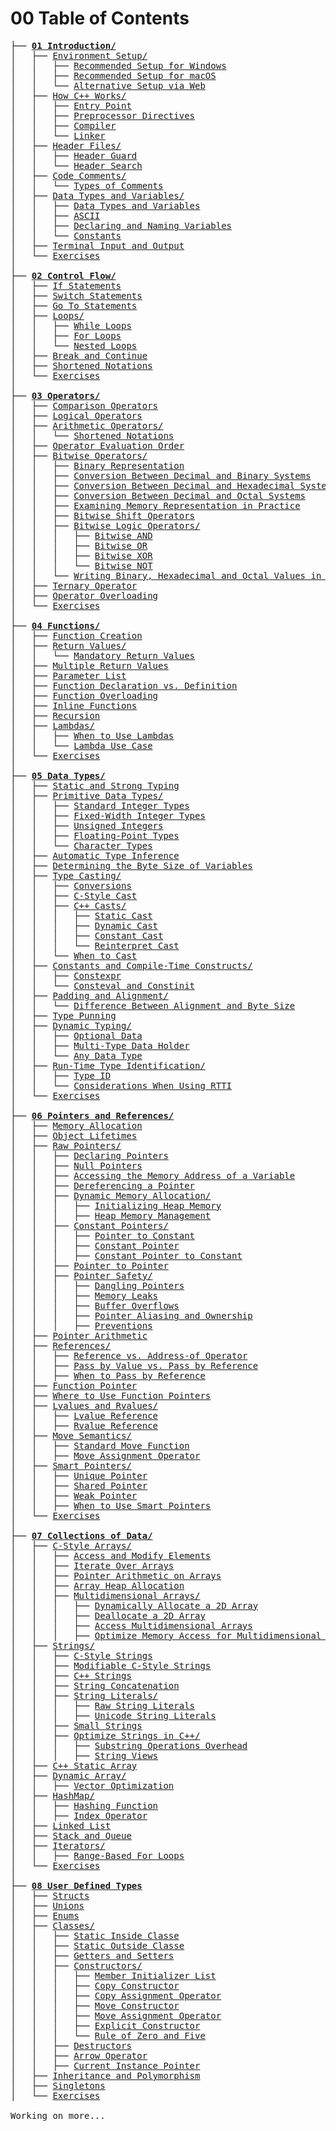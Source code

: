 # 00 Table of Contents

<pre>
├── <strong><a href="/learn-cplusplus/01 Introduction/"><span class="link">01 Introduction/</span></a></strong>
│   ├── <a href="/learn-cplusplus/01 Introduction/#environment-setup">Environment Setup/</a>
│   │   ├── <a href="/learn-cplusplus/01 Introduction/#recommended-setup-for-windows">Recommended Setup for Windows</a>
│   │   ├── <a href="/learn-cplusplus/01 Introduction/#recommended-setup-for-macos">Recommended Setup for macOS</a>
│   │   └── <a href="/learn-cplusplus/01 Introduction/#alternative-setup-via-web">Alternative Setup via Web</a>
│   ├── <a href="/learn-cplusplus/01 Introduction/#how-c-works">How C++ Works/</a>
│   │   ├── <a href="/learn-cplusplus/01 Introduction/#entry-point">Entry Point</a>
│   │   ├── <a href="/learn-cplusplus/01 Introduction/#preprocessor-directives">Preprocessor Directives</a>
│   │   ├── <a href="/learn-cplusplus/01 Introduction/#compiler">Compiler</a>
│   │   └── <a href="/learn-cplusplus/01 Introduction/#linker">Linker</a>
│   ├── <a href="/learn-cplusplus/01 Introduction/#header-files">Header Files/</a>
│   │   ├── <a href="/learn-cplusplus/01 Introduction/#header-guard">Header Guard</a>
│   │   └── <a href="/learn-cplusplus/01 Introduction/#header-search">Header Search</a>
│   ├── <a href="/learn-cplusplus/01 Introduction/#code-comments">Code Comments/</a>
│   │   └── <a href="/learn-cplusplus/01 Introduction/#types-of-comments">Types of Comments</a>
│   ├── <a href="/learn-cplusplus/01 Introduction/#data-types-and-variables">Data Types and Variables/</a>
│   │   ├── <a href="/learn-cplusplus/01 Introduction/#data-types-and-variables">Data Types and Variables</a>
│   │   ├── <a href="/learn-cplusplus/01 Introduction/#ascii">ASCII</a>
│   │   ├── <a href="/learn-cplusplus/01 Introduction/#declaring-and-naming-variables">Declaring and Naming Variables</a>
│   │   └── <a href="/learn-cplusplus/01 Introduction/#constants">Constants</a>
│   ├── <a href="/learn-cplusplus/01 Introduction/#terminal-input-and-output">Terminal Input and Output</a>
│   └── <a href="/learn-cplusplus/01 Introduction/#exercises">Exercises</a>
│
├── <strong><a href="/learn-cplusplus/02 Control Flow/"><span class="link">02 Control Flow/</span></a></strong>
│   ├── <a href="/learn-cplusplus/02 Control Flow/#if-statements">If Statements</a>
│   ├── <a href="/learn-cplusplus/02 Control Flow/#switch-statements">Switch Statements</a>
│   ├── <a href="/learn-cplusplus/02 Control Flow/#goto-statements">Go To Statements</a>
│   ├── <a href="/learn-cplusplus/02 Control Flow/#loops">Loops/</a>
│   │   ├── <a href="/learn-cplusplus/02 Control Flow/#while-loops">While Loops</a>
│   │   ├── <a href="/learn-cplusplus/02 Control Flow/#for-loops">For Loops</a>
│   │   └── <a href="/learn-cplusplus/02 Control Flow/#nested-loops">Nested Loops</a>
│   ├── <a href="/learn-cplusplus/02 Control Flow/#break-and-continue">Break and Continue</a>
│   ├── <a href="/learn-cplusplus/02 Control Flow/#shortened-notations">Shortened Notations</a>
│   └── <a href="/learn-cplusplus/02 Control Flow/#exercises">Exercises</a>
│
├── <strong><a href="/learn-cplusplus/03 Operators/"><span class="link">03 Operators/</span></a></strong>
│   ├── <a href="/learn-cplusplus/03 Operators/#comparison-operators">Comparison Operators</a>
│   ├── <a href="/learn-cplusplus/03 Operators/#logical-operators">Logical Operators</a>
│   ├── <a href="/learn-cplusplus/03 Operators/#arithmetic-operators">Arithmetic Operators/</a>
│   │   └── <a href="/learn-cplusplus/03 Operators/#shortened-notations">Shortened Notations</a>
│   ├── <a href="/learn-cplusplus/03 Operators/#operator-evaluation-order">Operator Evaluation Order</a>
│   ├── <a href="/learn-cplusplus/03 Operators/#bitwise-operators">Bitwise Operators/</a>
│   │   ├── <a href="/learn-cplusplus/03 Operators/#binary-representation">Binary Representation</a>
│   │   ├── <a href="/learn-cplusplus/03 Operators/#conversion-between-decimal-and-binary-systems">Conversion Between Decimal and Binary Systems</a>
│   │   ├── <a href="/learn-cplusplus/03 Operators/#conversion-between-decimal-and-hexadecimal-systems">Conversion Between Decimal and Hexadecimal Systems</a>
│   │   ├── <a href="/learn-cplusplus/03 Operators/#conversion-between-decimal-and-octal-systems">Conversion Between Decimal and Octal Systems</a>
│   │   ├── <a href="/learn-cplusplus/03 Operators/#examining-memory-representation-in-practice">Examining Memory Representation in Practice</a>
│   │   ├── <a href="/learn-cplusplus/03 Operators/#bitwise-shift-operators">Bitwise Shift Operators</a>
│   │   ├── <a href="/learn-cplusplus/03 Operators/#bitwise-logic-operators">Bitwise Logic Operators/</a>
│   │   │   ├── <a href="/learn-cplusplus/03 Operators/#bitwise-and">Bitwise AND</a>
│   │   │   ├── <a href="/learn-cplusplus/03 Operators/#bitwise-or">Bitwise OR</a>
│   │   │   ├── <a href="/learn-cplusplus/03 Operators/#bitwise-xor">Bitwise XOR</a>
│   │   │   └── <a href="/learn-cplusplus/03 Operators/#bitwise-not">Bitwise NOT</a>
│   │   └── <a href="/learn-cplusplus/03 Operators/#writing-binary-hexadecimal-and-octal-values-in-c">Writing Binary, Hexadecimal and Octal Values in C++</a>
│   ├── <a href="/learn-cplusplus/03 Operators/#ternary-operator">Ternary Operator</a>
│   ├── <a href="/learn-cplusplus/03 Operators/#operator-overloading">Operator Overloading</a>
│   └── <a href="/learn-cplusplus/03 Operators/#exercises">Exercises</a>
│
├── <strong><a href="/learn-cplusplus/04 Functions/"><span class="link">04 Functions/</span></a></strong>
│   ├── <a href="/learn-cplusplus/04 Functions/#function-creation">Function Creation</a>
│   ├── <a href="/learn-cplusplus/04 Functions/#return-values">Return Values/</a>
│   │   └── <a href="/learn-cplusplus/04 Functions/#mandatory-return-values">Mandatory Return Values</a>
│   ├── <a href="/learn-cplusplus/04 Functions/#multiple-return-values">Multiple Return Values</a>
│   ├── <a href="/learn-cplusplus/04 Functions/#parameter-list">Parameter List</a>
│   ├── <a href="/learn-cplusplus/04 Functions/#function-declaration-vs-definition">Function Declaration vs. Definition</a>
│   ├── <a href="/learn-cplusplus/04 Functions/#function-overloading">Function Overloading</a>
│   ├── <a href="/learn-cplusplus/04 Functions/#inline-functions">Inline Functions</a>
│   ├── <a href="/learn-cplusplus/04 Functions/#recursion">Recursion</a>
│   ├── <a href="/learn-cplusplus/04 Functions/#lambdas">Lambdas/</a>
│   │   ├── <a href="/learn-cplusplus/04 Functions/#when-to-use-lambdas">When to Use Lambdas</a>
│   │   └── <a href="/learn-cplusplus/04 Functions/#lambda-use-case">Lambda Use Case</a>
│   └── <a href="/learn-cplusplus/04 Functions/#exercises">Exercises</a>
│
├── <strong><a href="/learn-cplusplus/05 Data Types/"><span class="link">05 Data Types/</span></a></strong>
│   ├── <a href="/learn-cplusplus/05 Data Types/#static-and-strong-typing">Static and Strong Typing</a>
│   ├── <a href="/learn-cplusplus/05 Data Types/#primitive-data-types">Primitive Data Types/</a>
│   │   ├── <a href="/learn-cplusplus/05 Data Types/#standard-integer-types">Standard Integer Types</a>
│   │   ├── <a href="/learn-cplusplus/05 Data Types/#fixed-width-integer-types">Fixed-Width Integer Types</a>
│   │   ├── <a href="/learn-cplusplus/05 Data Types/#unsigned-integers">Unsigned Integers</a>
│   │   ├── <a href="/learn-cplusplus/05 Data Types/#floating-point-types">Floating-Point Types</a>
│   │   └── <a href="/learn-cplusplus/05 Data Types/#character-types">Character Types</a>
│   ├── <a href="/learn-cplusplus/05 Data Types/#automatic-type-inference">Automatic Type Inference</a>
│   ├── <a href="/learn-cplusplus/05 Data Types/#determining-the-byte-size-of-variables">Determining the Byte Size of Variables</a>
│   ├── <a href="/learn-cplusplus/05 Data Types/#type-casting">Type Casting/</a>
│   │   ├── <a href="/learn-cplusplus/05 Data Types/#conversions">Conversions</a>
│   │   ├── <a href="/learn-cplusplus/05 Data Types/#c-style-cast">C-Style Cast</a>
│   │   ├── <a href="/learn-cplusplus/05 Data Types/#c-casts">C++ Casts/</a>
│   │   │   ├── <a href="/learn-cplusplus/05 Data Types/#static-cast">Static Cast</a>
│   │   │   ├── <a href="/learn-cplusplus/05 Data Types/#dynamic-cast">Dynamic Cast</a>
│   │   │   ├── <a href="/learn-cplusplus/05 Data Types/#constant-cast">Constant Cast</a>
│   │   │   └── <a href="/learn-cplusplus/05 Data Types/#reinterpret-cast">Reinterpret Cast</a>
│   │   └── <a href="/learn-cplusplus/05 Data Types/#when-to-cast">When to Cast</a>
│   ├── <a href="/learn-cplusplus/05 Data Types/#constants-and-compile-time-constructs">Constants and Compile-Time Constructs/</a>
│   │   ├── <a href="/learn-cplusplus/05 Data Types/#constexpr">Constexpr</a>
│   │   └── <a href="/learn-cplusplus/05 Data Types/#consteval-and-constinit">Consteval and Constinit</a>
│   ├── <a href="/learn-cplusplus/05 Data Types/#padding-and-alignment">Padding and Alignment/</a>
│   │   └── <a href="/learn-cplusplus/05 Data Types/#difference-between-alignment-and-byte-size">Difference Between Alignment and Byte Size</a>
│   ├── <a href="/learn-cplusplus/05 Data Types/#type-punning">Type Punning</a>
│   ├── <a href="/learn-cplusplus/05 Data Types/#dynamic-typing">Dynamic Typing/</a>
│   │   ├── <a href="/learn-cplusplus/05 Data Types/#optional-data">Optional Data</a>
│   │   ├── <a href="/learn-cplusplus/05 Data Types/#multi-type-data-holder">Multi-Type Data Holder</a>
│   │   └── <a href="/learn-cplusplus/05 Data Types/#any-data-type">Any Data Type</a>
│   ├── <a href="/learn-cplusplus/05 Data Types/#run-time-type-identification">Run-Time Type Identification/</a>
│   │   ├── <a href="/learn-cplusplus/05 Data Types/#type-id">Type ID</a>
│   │   └── <a href="/learn-cplusplus/05 Data Types/#considerations-when-using-rtti">Considerations When Using RTTI</a>
│   └── <a href="/learn-cplusplus/05 Data Types/#exercises">Exercises</a>
│
├── <strong><a href="/learn-cplusplus/06 Pointers and References/"><span class="link">06 Pointers and References/</span></a></strong>
│   ├── <a href="/learn-cplusplus/06 Pointers and References/#memory-allocation">Memory Allocation</a>
│   ├── <a href="/learn-cplusplus/06 Pointers and References/#object-lifetimes">Object Lifetimes</a>
│   ├── <a href="/learn-cplusplus/06 Pointers and References/#raw-pointers">Raw Pointers/</a>
│   │   ├── <a href="/learn-cplusplus/06 Pointers and References/#declaring-pointers">Declaring Pointers</a>
│   │   ├── <a href="/learn-cplusplus/06 Pointers and References/#null-pointers">Null Pointers</a>
│   │   ├── <a href="/learn-cplusplus/06 Pointers and References/#accessing-the-memory-address-of-a-variable">Accessing the Memory Address of a Variable</a>
│   │   ├── <a href="/learn-cplusplus/06 Pointers and References/#dereferencing-a-pointer">Dereferencing a Pointer</a>
│   │   ├── <a href="/learn-cplusplus/06 Pointers and References/#dynamic-memory-allocation">Dynamic Memory Allocation/</a>
│   │   │   ├── <a href="/learn-cplusplus/06 Pointers and References/#initializing-heap-memory">Initializing Heap Memory</a>
│   │   │   ├── <a href="/learn-cplusplus/06 Pointers and References/#heap-memory-management">Heap Memory Management</a>
│   │   ├── <a href="/learn-cplusplus/06 Pointers and References/#constant-pointers">Constant Pointers/</a>
│   │   │   ├── <a href="/learn-cplusplus/06 Pointers and References/#pointer-to-constant">Pointer to Constant</a>
│   │   │   ├── <a href="/learn-cplusplus/06 Pointers and References/#constant-pointer">Constant Pointer</a>
│   │   │   ├── <a href="/learn-cplusplus/06 Pointers and References/#constant-pointer-to-constant">Constant Pointer to Constant</a>
│   │   ├── <a href="/learn-cplusplus/06 Pointers and References/#pointer-to-pointer">Pointer to Pointer</a>
│   │   ├── <a href="/learn-cplusplus/06 Pointers and References/#pointer-safety">Pointer Safety/</a>
│   │   │   ├── <a href="/learn-cplusplus/06 Pointers and References/#dangling-pointers">Dangling Pointers</a>
│   │   │   ├── <a href="/learn-cplusplus/06 Pointers and References/#memory-leaks">Memory Leaks</a>
│   │   │   ├── <a href="/learn-cplusplus/06 Pointers and References/#buffer-overflows">Buffer Overflows</a>
│   │   │   ├── <a href="/learn-cplusplus/06 Pointers and References/#pointer-aliasing-and-ownership">Pointer Aliasing and Ownership</a>
│   │   │   ├── <a href="/learn-cplusplus/06 Pointers and References/#preventions">Preventions</a>
│   ├── <a href="/learn-cplusplus/06 Pointers and References/#pointer-arithmetic">Pointer Arithmetic</a>
│   ├── <a href="/learn-cplusplus/06 Pointers and References/#references">References/</a>
│   │   ├── <a href="/learn-cplusplus/06 Pointers and References/#reference-vs-address-of-operator">Reference vs. Address-of Operator</a>
│   │   ├── <a href="/learn-cplusplus/06 Pointers and References/#pass-by-value-vs-pass-by-reference">Pass by Value vs. Pass by Reference</a>
│   │   ├── <a href="/learn-cplusplus/06 Pointers and References/#when-to-pass-by-reference">When to Pass by Reference</a>
│   ├── <a href="/learn-cplusplus/06 Pointers and References/#function-pointer">Function Pointer</a>
│   ├── <a href="/learn-cplusplus/06 Pointers and References/#where-to-use-function-pointers">Where to Use Function Pointers</a>
│   ├── <a href="/learn-cplusplus/06 Pointers and References/#lvalues-and-rvalues">Lvalues and Rvalues/</a>
│   │   ├── <a href="/learn-cplusplus/06 Pointers and References/#lvalue-reference">Lvalue Reference</a>
│   │   ├── <a href="/learn-cplusplus/06 Pointers and References/#rvalue-reference">Rvalue Reference</a>
│   ├── <a href="/learn-cplusplus/06 Pointers and References/#move-semantics">Move Semantics/</a>
│   │   ├── <a href="/learn-cplusplus/06 Pointers and References/#standard-move-function">Standard Move Function</a>
│   │   ├── <a href="/learn-cplusplus/06 Pointers and References/#move-assignment-operator">Move Assignment Operator</a>
│   ├── <a href="/learn-cplusplus/06 Pointers and References/#smart-pointers">Smart Pointers/</a>
│   │   ├── <a href="/learn-cplusplus/06 Pointers and References/#unique-pointer">Unique Pointer</a>
│   │   ├── <a href="/learn-cplusplus/06 Pointers and References/#shared-pointer">Shared Pointer</a>
│   │   ├── <a href="/learn-cplusplus/06 Pointers and References/#weak-pointer">Weak Pointer</a>
│   │   ├── <a href="/learn-cplusplus/06 Pointers and References/#when-to-use-smart-pointers">When to Use Smart Pointers</a>
│   └── <a href="/learn-cplusplus/06 Pointers and References/#exercises">Exercises</a>
│
├── <strong><a href="/learn-cplusplus/07 Collections of Data/"><span class="link">07 Collections of Data/</span></a></strong>
│   ├── <a href="/learn-cplusplus/07 Collections of Data/#c-style-arrays">C-Style Arrays/</a>
│   │   ├── <a href="/learn-cplusplus/07 Collections of Data/#access-and-modify-elements">Access and Modify Elements</a>
│   │   ├── <a href="/learn-cplusplus/07 Collections of Data/#iterate-over-arrays">Iterate Over Arrays</a>
│   │   ├── <a href="/learn-cplusplus/07 Collections of Data/#pointer-arithmetic-on-arrays">Pointer Arithmetic on Arrays</a>
│   │   ├── <a href="/learn-cplusplus/07 Collections of Data/#array-heap-allocation">Array Heap Allocation</a>
│   │   ├── <a href="/learn-cplusplus/07 Collections of Data/#multidimensional-arrays">Multidimensional Arrays/</a>
│   │   │   ├── <a href="/learn-cplusplus/07 Collections of Data/#dynamically-allocate-a-2d-array">Dynamically Allocate a 2D Array</a>
│   │   │   ├── <a href="/learn-cplusplus/07 Collections of Data/#deallocate-a-2d-array">Deallocate a 2D Array</a>
│   │   │   ├── <a href="/learn-cplusplus/07 Collections of Data/#access-multidimensional-arrays">Access Multidimensional Arrays</a>
│   │   │   ├── <a href="/learn-cplusplus/07 Collections of Data/#optimize-memory-access-for-multidimensional-arrays">Optimize Memory Access for Multidimensional Arrays</a>
│   ├── <a href="/learn-cplusplus/07 Collections of Data/#strings">Strings/</a>
│   │   ├── <a href="/learn-cplusplus/07 Collections of Data/#c-style-strings">C-Style Strings</a>
│   │   ├── <a href="/learn-cplusplus/07 Collections of Data/#modifiable-c-style-strings">Modifiable C-Style Strings</a>
│   │   ├── <a href="/learn-cplusplus/07 Collections of Data/#c-strings">C++ Strings</a>
│   │   ├── <a href="/learn-cplusplus/07 Collections of Data/#string-concatenation">String Concatenation</a>
│   │   ├── <a href="/learn-cplusplus/07 Collections of Data/#string-literals">String Literals/</a>
│   │   │   ├── <a href="/learn-cplusplus/07 Collections of Data/#raw-string-literals">Raw String Literals</a>
│   │   │   ├── <a href="/learn-cplusplus/07 Collections of Data/#unicode-string-literals">Unicode String Literals</a>
│   │   ├── <a href="/learn-cplusplus/07 Collections of Data/#small-strings">Small Strings</a>
│   │   ├── <a href="/learn-cplusplus/07 Collections of Data/#optimize-strings-in-c">Optimize Strings in C++/</a>
│   │   │   ├── <a href="/learn-cplusplus/07 Collections of Data/#substring-operations-overhead">Substring Operations Overhead</a>
│   │   │   ├── <a href="/learn-cplusplus/07 Collections of Data/#string-views">String Views</a>
│   ├── <a href="/learn-cplusplus/07 Collections of Data/#c-static-array">C++ Static Array</a>
│   ├── <a href="/learn-cplusplus/07 Collections of Data/#dynamic-array">Dynamic Array/</a>
│   │   ├── <a href="/learn-cplusplus/07 Collections of Data/#vector-optimization">Vector Optimization</a>
│   ├── <a href="/learn-cplusplus/07 Collections of Data/#hashmap">HashMap/</a>
│   │   ├── <a href="/learn-cplusplus/07 Collections of Data/#hashing-function">Hashing Function</a>
│   │   ├── <a href="/learn-cplusplus/07 Collections of Data/#index-operator">Index Operator</a>
│   ├── <a href="/learn-cplusplus/07 Collections of Data/#linked-list">Linked List</a>
│   ├── <a href="/learn-cplusplus/07 Collections of Data/#stack-and-queue">Stack and Queue</a>
│   ├── <a href="/learn-cplusplus/07 Collections of Data/#iterators">Iterators/</a>
│   │   ├── <a href="/learn-cplusplus/07 Collections of Data/#range-based-for-loops">Range-Based For Loops</a>
│   └── <a href="/learn-cplusplus/07 Collections of Data/#exercises">Exercises</a>
│
├── <strong><a href="/learn-cplusplus/08 User Defined Types/"><span class="link">08 User Defined Types</span></a></strong>
│   ├── <a href="/learn-cplusplus/08 User Defined Types/#structs">Structs</a>
│   ├── <a href="/learn-cplusplus/08 User Defined Types/#unions">Unions</a>
│   ├── <a href="/learn-cplusplus/08 User Defined Types/#enums">Enums</a>
│   ├── <a href="/learn-cplusplus/08 User Defined Types/#classes">Classes/</a>
│   │   ├── <a href="/learn-cplusplus/08 User Defined Types/#static-inside-class">Static Inside Classe</a>
│   │   ├── <a href="/learn-cplusplus/08 User Defined Types/#static-outside-class">Static Outside Classe</a>
│   │   ├── <a href="/learn-cplusplus/08 User Defined Types/#getter-and-setter-methods">Getters and Setters</a>
│   │   ├── <a href="/learn-cplusplus/08 User Defined Types/#constructors">Constructors/</a>
│   │   │   ├── <a href="/learn-cplusplus/08 User Defined Types/#member-initializer-list">Member Initializer List</a>
│   │   │   ├── <a href="/learn-cplusplus/08 User Defined Types/#copy-constructor">Copy Constructor</a>
│   │   │   ├── <a href="/learn-cplusplus/08 User Defined Types/#copy-assignment-operator">Copy Assignment Operator</a>
│   │   │   ├── <a href="/learn-cplusplus/08 User Defined Types/#move-constructor">Move Constructor</a>
│   │   │   ├── <a href="/learn-cplusplus/08 User Defined Types/#move-assignment-operator">Move Assignment Operator</a>
│   │   │   ├── <a href="/learn-cplusplus/08 User Defined Types/#explicit-constructor">Explicit Constructor</a>
│   │   │   └── <a href="/learn-cplusplus/08 User Defined Types/#rule-of-zero-and-five">Rule of Zero and Five</a>
│   │   ├── <a href="/learn-cplusplus/08 User Defined Types/#destructors">Destructors</a>
│   │   ├── <a href="/learn-cplusplus/08 User Defined Types/#arrow-operator">Arrow Operator</a>
│   │   ├── <a href="/learn-cplusplus/08 User Defined Types/#current-instance-pointer">Current Instance Pointer</a>
│   ├── <a href="/learn-cplusplus/08 User Defined Types/#inheritance-and-polymorphism">Inheritance and Polymorphism</a>
│   ├── <a href="/learn-cplusplus/08 User Defined Types/#singletons">Singletons</a>
│   └── <a href="/learn-cplusplus/08 User Defined Types/#exercises">Exercises</a>

Working on more...
</pre>